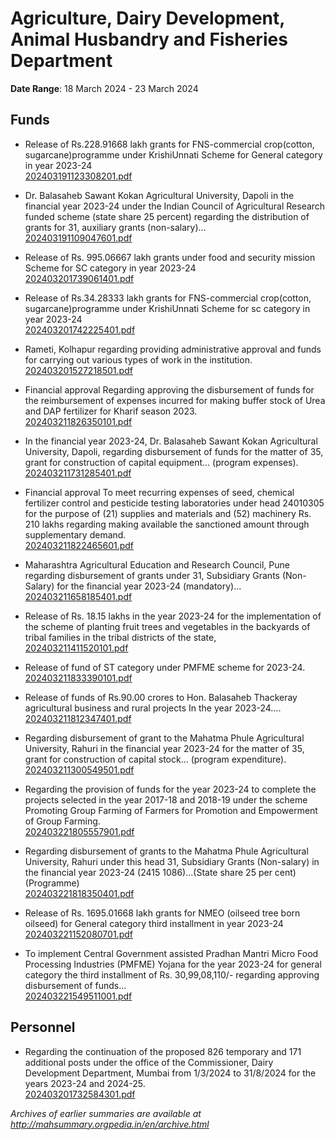 # Agriculture, Dairy Development, Animal Husbandry and Fisheries Department

**Date Range**: 18 March 2024 - 23 March 2024


## Funds
- Release of Rs.228.91668 lakh grants for FNS-commercial crop(cotton, sugarcane)programme under KrishiUnnati Scheme for General category in year 2023-24\
  [202403191123308201.pdf](https://gr.maharashtra.gov.in/Site/Upload/Government%20Resolutions/English/202403191123308201.pdf)

- Dr. Balasaheb Sawant Kokan Agricultural University, Dapoli in the financial year 2023-24 under the Indian Council of Agricultural Research funded scheme (state share 25 percent) regarding the distribution of grants for 31, auxiliary grants (non-salary)...\
  [202403191109047601.pdf](https://gr.maharashtra.gov.in/Site/Upload/Government%20Resolutions/English/202403191109047601.pdf)

- Release of Rs. 995.06667 lakh grants under food and security mission Scheme for SC category in year 2023-24\
  [202403201739061401.pdf](https://gr.maharashtra.gov.in/Site/Upload/Government%20Resolutions/English/202403201739061401.pdf)

- Release of Rs.34.28333 lakh grants for FNS-commercial crop(cotton, sugarcane)programme under KrishiUnnati Scheme for sc category in year 2023-24\
  [202403201742225401.pdf](https://gr.maharashtra.gov.in/Site/Upload/Government%20Resolutions/English/202403201742225401.pdf)

- Rameti, Kolhapur regarding providing administrative approval and funds for carrying out various types of work in the institution.\
  [202403201527218501.pdf](https://gr.maharashtra.gov.in/Site/Upload/Government%20Resolutions/English/202403201527218501.pdf)

- Financial approval Regarding approving the disbursement of funds for the reimbursement of expenses incurred for making buffer stock of Urea and DAP fertilizer for Kharif season 2023.\
  [202403211826350101.pdf](https://gr.maharashtra.gov.in/Site/Upload/Government%20Resolutions/English/202403211826350101.pdf)

- In the financial year 2023-24, Dr. Balasaheb Sawant Kokan Agricultural University, Dapoli, regarding disbursement of funds for the matter of 35, grant for construction of capital equipment... (program expenses).\
  [202403211731285401.pdf](https://gr.maharashtra.gov.in/Site/Upload/Government%20Resolutions/English/202403211731285401.pdf)

- Financial approval To meet recurring expenses of seed, chemical fertilizer control and pesticide testing laboratories under head 24010305 for the purpose of (21) supplies and materials and (52) machinery Rs. 210 lakhs regarding making available the sanctioned amount through supplementary demand.\
  [202403211822465601.pdf](https://gr.maharashtra.gov.in/Site/Upload/Government%20Resolutions/English/202403211822465601.pdf)

- Maharashtra Agricultural Education and Research Council, Pune regarding disbursement of grants under 31, Subsidiary Grants (Non-Salary) for the financial year 2023-24 (mandatory)...\
  [202403211658185401.pdf](https://gr.maharashtra.gov.in/Site/Upload/Government%20Resolutions/English/202403211658185401.pdf)

- Release of Rs. 18.15 lakhs in the year 2023-24 for the implementation of the scheme of planting fruit trees and vegetables in the backyards of tribal families in the tribal districts of the state,\
  [202403211411520101.pdf](https://gr.maharashtra.gov.in/Site/Upload/Government%20Resolutions/English/202403211411520101.pdf)

- Release of fund of ST category under PMFME scheme for 2023-24.\
  [202403211833390101.pdf](https://gr.maharashtra.gov.in/Site/Upload/Government%20Resolutions/English/202403211833390101.pdf)

- Release of funds of Rs.90.00 crores to  Hon. Balasaheb Thackeray agricultural business and rural projects In the year 2023-24....\
  [202403211812347401.pdf](https://gr.maharashtra.gov.in/Site/Upload/Government%20Resolutions/English/202403211812347401....pdf)

- Regarding disbursement of grant to the Mahatma Phule Agricultural University, Rahuri in the financial year 2023-24 for the matter of 35, grant for construction of capital stock... (program expenditure).\
  [202403211300549501.pdf](https://gr.maharashtra.gov.in/Site/Upload/Government%20Resolutions/English/202403211300549501.pdf)

- Regarding the provision of funds for the year 2023-24 to complete the projects selected in the year 2017-18 and 2018-19 under the scheme Promoting Group Farming of Farmers for Promotion and Empowerment of Group Farming.\
  [202403221805557901.pdf](https://gr.maharashtra.gov.in/Site/Upload/Government%20Resolutions/English/202403221805557901.pdf)

- Regarding disbursement of grants to the Mahatma Phule Agricultural University, Rahuri under this head 31, Subsidiary Grants (Non-salary) in the financial year 2023-24 (2415 1086)...(State share 25 per cent) (Programme)\
  [202403221818350401.pdf](https://gr.maharashtra.gov.in/Site/Upload/Government%20Resolutions/English/202403221818350401.pdf)

- Release of Rs. 1695.01668 lakh grants for NMEO (oilseed  tree born oilseed) for General category third installment in year 2023-24\
  [202403221152080701.pdf](https://gr.maharashtra.gov.in/Site/Upload/Government%20Resolutions/English/202403221152080701.pdf)

- To implement Central Government assisted Pradhan Mantri Micro Food Processing Industries (PMFME) Yojana for the year 2023-24 for general category the third installment of Rs. 30,99,08,110/- regarding approving disbursement of funds...\
  [202403221549511001.pdf](https://gr.maharashtra.gov.in/Site/Upload/Government%20Resolutions/English/202403221549511001.pdf)

## Personnel
- Regarding the continuation of the proposed 826 temporary and 171 additional posts under the office of the Commissioner, Dairy Development Department, Mumbai from 1/3/2024 to 31/8/2024 for the years 2023-24 and 2024-25.\
  [202403201732584301.pdf](https://gr.maharashtra.gov.in/Site/Upload/Government%20Resolutions/English/202403201732584301.pdf)


*Archives of earlier summaries are available at http://mahsummary.orgpedia.in/en/archive.html*